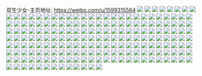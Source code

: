 双生少女-主页地址: https://weibo.com/u/1599315564 
![](https://wx4.sinaimg.cn/mw2000/5f539e6cgy1h9o4dz8fj7j20u0141q8m.jpg) 
![](https://wx4.sinaimg.cn/mw2000/5f539e6cgy1h9o4dzvgosj20u0140jx4.jpg) 
![](https://wx4.sinaimg.cn/mw2000/5f539e6cly1h9ne7tu6l2j20wr1z01dv.jpg) 
![](https://wx4.sinaimg.cn/mw2000/5f539e6cgy1h9n078l1xxj20u0140tgl.jpg) 
![](https://wx4.sinaimg.cn/mw2000/5f539e6cgy1h9n07924zkj20u0140tj5.jpg) 
![](https://wx4.sinaimg.cn/mw2000/5f539e6cgy1h9n079igyaj218w0u0gxg.jpg) 
![](https://wx4.sinaimg.cn/mw2000/5f539e6cgy1h9n07a4910j20u0140qe3.jpg) 
![](https://wx4.sinaimg.cn/mw2000/5f539e6cgy1h9n07ajwbyj20u0140k00.jpg) 
![](https://wx4.sinaimg.cn/mw2000/5f539e6cgy1h9n07b2cbyj20u014cdqv.jpg) 
![](https://wx4.sinaimg.cn/mw2000/5f539e6cgy1h9m7gq80x5j21t32esb2a.jpg) 
![](https://wx4.sinaimg.cn/mw2000/5f539e6cgy1h9m7gsvpigj21z22mqu0y.jpg) 
![](https://wx4.sinaimg.cn/mw2000/5f539e6cgy1h9m7gwenk6j222r2ro1l0.jpg) 
![](https://wx4.sinaimg.cn/mw2000/5f539e6cgy1h9m7gugxs2j21zy2j1e83.jpg) 
![](https://wx4.sinaimg.cn/mw2000/5f539e6cgy1h9jm1jtsd4j23402c0x6p.jpg) 
![](https://wx4.sinaimg.cn/mw2000/5f539e6cgy1h9jm1o3fidj22802yo1l0.jpg) 
![](https://wx4.sinaimg.cn/mw2000/5f539e6cgy1h9jm1rsl00j22802yohdv.jpg) 
![](https://wx4.sinaimg.cn/mw2000/5f539e6cgy1h9jm1igsqsj21xs2l2b29.jpg) 
![](https://wx4.sinaimg.cn/mw2000/5f539e6cgy1h9i6tkxwnwj22c03404qq.jpg) 
![](https://wx4.sinaimg.cn/mw2000/5f539e6cgy1h9i6tf1yt1j22c03401ky.jpg) 
![](https://wx4.sinaimg.cn/mw2000/5f539e6cgy1h9gjmw58rwj22c0340u0y.jpg) 
![](https://wx4.sinaimg.cn/mw2000/5f539e6cgy1h9gjmyg44pj22c03404qs.jpg) 
![](https://wx4.sinaimg.cn/mw2000/5f539e6cgy1h9gjn5gsorj22c03407wj.jpg) 
![](https://wx4.sinaimg.cn/mw2000/5f539e6cgy1h9gjn2vt8rj228g2zahdu.jpg) 
![](https://wx4.sinaimg.cn/mw2000/5f539e6cgy1h9gjn04p3fj22c1340u0y.jpg) 
![](https://wx4.sinaimg.cn/mw2000/5f539e6cgy1h9gjn9j6s0j22c03401kz.jpg) 
![](https://wx4.sinaimg.cn/mw2000/5f539e6cgy1h9gjn77vgbj22c0340b2b.jpg) 
![](https://wx4.sinaimg.cn/mw2000/5f539e6cgy1h9gjn1opsjj22c0340qv6.jpg) 
![](https://wx4.sinaimg.cn/mw2000/5f539e6cgy1h9gjnayiabj22c0340u0y.jpg) 
![](https://wx4.sinaimg.cn/mw2000/5f539e6cgy1h9gjnc657fj22c0340b2b.jpg) 
![](https://wx4.sinaimg.cn/mw2000/5f539e6cgy1h9gjmug1s5j22c0340qv6.jpg) 
![](https://wx4.sinaimg.cn/mw2000/5f539e6cgy1h9fgddz95sj22c033z1kz.jpg) 
![](https://wx4.sinaimg.cn/mw2000/5f539e6cgy1h9fgd9e75nj22c0340hdw.jpg) 
![](https://wx4.sinaimg.cn/mw2000/5f539e6cgy1h9fgdfr0lsj22c033z7wj.jpg) 
![](https://wx4.sinaimg.cn/mw2000/5f539e6cgy1h9fgd5mn46j226g2wlx6q.jpg) 
![](https://wx4.sinaimg.cn/mw2000/5f539e6cgy1h9fgdchtv4j228q2zn7wk.jpg) 
![](https://wx4.sinaimg.cn/mw2000/5f539e6cgy1h9fgdmt4odj227v2yhkjm.jpg) 
![](https://wx4.sinaimg.cn/mw2000/5f539e6cgy1h9eujol95sj20u01404by.jpg) 
![](https://wx4.sinaimg.cn/mw2000/5f539e6cgy1h9eujjc71fj20u014012p.jpg) 
![](https://wx4.sinaimg.cn/mw2000/5f539e6cgy1h9eujqdjz7j20u0140nao.jpg) 
![](https://wx4.sinaimg.cn/mw2000/5f539e6cgy1h9eujikev5j20u0140na5.jpg) 
![](https://wx4.sinaimg.cn/mw2000/5f539e6cgy1h9eujk59kwj20u0140162.jpg) 
![](https://wx4.sinaimg.cn/mw2000/5f539e6cgy1h9eujmqoijj20u0140gys.jpg) 
![](https://wx4.sinaimg.cn/mw2000/5f539e6cgy1h9eujldssrj20u0140gxb.jpg) 
![](https://wx4.sinaimg.cn/mw2000/5f539e6cgy1h9eujpix6zj20u0140k5n.jpg) 
![](https://wx4.sinaimg.cn/mw2000/5f539e6cgy1h9eujnkj9yj20u0140drx.jpg) 
![](https://wx4.sinaimg.cn/mw2000/5f539e6cgy1h9cnsptboij20u0140ahg.jpg) 
![](https://wx4.sinaimg.cn/mw2000/5f539e6cgy1h9cnsq9nvdj20u0140gup.jpg) 
![](https://wx4.sinaimg.cn/mw2000/5f539e6cgy1h9apaz42bij23402c0kjn.jpg) 
![](https://wx4.sinaimg.cn/mw2000/5f539e6cgy1h9apb1ej7oj22c0340u0z.jpg) 
![](https://wx4.sinaimg.cn/mw2000/5f539e6cgy1h9apb38xryj22c0340qv6.jpg) 
![](https://wx4.sinaimg.cn/mw2000/5f539e6cgy1h9apb55qlkj22c03404qr.jpg) 
![](https://wx4.sinaimg.cn/mw2000/5f539e6cgy1h9apax8cg2j22c0340e82.jpg) 
![](https://wx4.sinaimg.cn/mw2000/5f539e6cgy1h9apb7ch85j22c03404qs.jpg) 
![](https://wx4.sinaimg.cn/mw2000/5f539e6cgy1h9apavj25cj22c0340npf.jpg) 
![](https://wx4.sinaimg.cn/mw2000/5f539e6cgy1h9apb9warkj22c0340npf.jpg) 
![](https://wx4.sinaimg.cn/mw2000/5f539e6cgy1h9apbbdzgcj213z0u01kx.jpg) 
![](https://wx4.sinaimg.cn/mw2000/5f539e6cgy1h98jt1utxvj21n42x4u0x.jpg) 
![](https://wx4.sinaimg.cn/mw2000/5f539e6cgy1h97c9ie3k4j21n42x44qq.jpg) 
![](https://wx4.sinaimg.cn/mw2000/5f539e6cgy1h97c9oin2nj21yc0wiu0x.jpg) 
![](https://wx4.sinaimg.cn/mw2000/5f539e6cgy1h97c9sust3j21yc0wiqv5.jpg) 
![](https://wx4.sinaimg.cn/mw2000/5f539e6cgy1h97c9ephqtj21yc0wikjl.jpg) 
![](https://wx4.sinaimg.cn/mw2000/5f539e6cgy1h93av6rwsnj20wi14c4do.jpg) 
![](https://wx4.sinaimg.cn/mw2000/5f539e6cgy1h93av7et9sj20wc168wq4.jpg) 
![](https://wx4.sinaimg.cn/mw2000/5f539e6cgy1h8wt6inlrej23071v6npd.jpg) 
![](https://wx4.sinaimg.cn/mw2000/5f539e6cgy1h8r3hhm3mbj20u013z141.jpg) 
![](https://wx4.sinaimg.cn/mw2000/5f539e6cgy1h8r3hi72wpj20u01417fu.jpg) 
![](https://wx4.sinaimg.cn/mw2000/5f539e6cgy1h8r3hiqp8tj20u014012g.jpg) 
![](https://wx4.sinaimg.cn/mw2000/5f539e6cgy1h8r3hjbolnj20u012149q.jpg) 
![](https://wx4.sinaimg.cn/mw2000/5f539e6cgy1h8nk7webezj21ho1zk1ky.jpg) 
![](https://wx4.sinaimg.cn/mw2000/5f539e6cgy1h8m16qcwp3j227s2yoe85.jpg) 
![](https://wx4.sinaimg.cn/mw2000/5f539e6cgy1h8m16ic82aj227s2yoe85.jpg) 
![](https://wx4.sinaimg.cn/mw2000/5f539e6cgy1h8iq0yvohjj22802you0z.jpg) 
![](https://wx4.sinaimg.cn/mw2000/5f539e6cgy1h8iq0tlc0aj22802yox6r.jpg) 
![](https://wx4.sinaimg.cn/mw2000/5f539e6cgy1h7nlx1v14vj20u01404af.jpg) 
![](https://wx4.sinaimg.cn/mw2000/5f539e6cgy1h7nlwx7iypj20u014049n.jpg) 
![](https://wx4.sinaimg.cn/mw2000/5f539e6cgy1h7nlwya9ncj20u0140thj.jpg) 
![](https://wx4.sinaimg.cn/mw2000/5f539e6cgy1h7nlwxv3fbj20u0140doj.jpg) 
![](https://wx4.sinaimg.cn/mw2000/5f539e6cgy1h7nlwzahm5j20u0141wlc.jpg) 
![](https://wx4.sinaimg.cn/mw2000/5f539e6cgy1h7nlx0cquoj20u0140n6f.jpg) 
![](https://wx4.sinaimg.cn/mw2000/5f539e6cgy1h7nlx2freyj20u0140n9b.jpg) 
![](https://wx4.sinaimg.cn/mw2000/5f539e6cgy1h7nlx1f9jmj20u0141afw.jpg) 
![](https://wx4.sinaimg.cn/mw2000/5f539e6cgy1h7nlx0ssy1j20u0140dnp.jpg) 
![](https://wx4.sinaimg.cn/mw2000/5f539e6cgy1h7nlwv01qij20u0140tl3.jpg) 
![](https://wx4.sinaimg.cn/mw2000/5f539e6cgy1h7nlwyuyp6j20u014010x.jpg) 
![](https://wx4.sinaimg.cn/mw2000/5f539e6cgy1h7nlwvqjiij20u0140wsi.jpg) 
![](https://wx4.sinaimg.cn/mw2000/5f539e6cgy1h7mbpmsgxqj20u014oqlg.jpg) 
![](https://wx4.sinaimg.cn/mw2000/5f539e6cgy1h7mbpoonmyj20u0140qpm.jpg) 
![](https://wx4.sinaimg.cn/mw2000/5f539e6cgy1h7mbpumnk4j20u014idp0.jpg) 
![](https://wx4.sinaimg.cn/mw2000/5f539e6cgy1h7mbppudloj20u01401aa.jpg) 
![](https://wx4.sinaimg.cn/mw2000/5f539e6cgy1h7mbpxb0bmj20u01401ax.jpg) 
![](https://wx4.sinaimg.cn/mw2000/5f539e6cgy1h7mbpr331jj20u0140h5w.jpg) 
![](https://wx4.sinaimg.cn/mw2000/5f539e6cgy1h7mbpvujg2j20u014k7e0.jpg) 
![](https://wx4.sinaimg.cn/mw2000/5f539e6cgy1h7mbps9bplj20u01407fd.jpg) 
![](https://wx4.sinaimg.cn/mw2000/5f539e6cgy1h7mbq095rxj20u0158ton.jpg) 
![](https://wx4.sinaimg.cn/mw2000/5f539e6cgy1h7mbptoq18j20u0140aop.jpg) 
![](https://wx4.sinaimg.cn/mw2000/5f539e6cgy1h7jyzlsnt7j22802yoqv8.jpg) 
![](https://wx4.sinaimg.cn/mw2000/5f539e6cgy1h7jz0a7mfbj22842yu4qr.jpg) 
![](https://wx4.sinaimg.cn/mw2000/5f539e6cgy1h7jyzo6c8fj22c03401ky.jpg) 
![](https://wx4.sinaimg.cn/mw2000/5f539e6cgy1h7jyzcfw94j229730au0y.jpg) 
![](https://wx4.sinaimg.cn/mw2000/5f539e6cgy1h66g9di23gj22c0340e82.jpg) 
![](https://wx4.sinaimg.cn/mw2000/5f539e6cgy1h66g9b6s77j22c0340kjn.jpg) 
![](https://wx4.sinaimg.cn/mw2000/5f539e6cgy1h66g9pj7cxj22c0340npf.jpg) 
![](https://wx4.sinaimg.cn/mw2000/5f539e6cgy1h66g9r8l45j22c0340hdu.jpg) 
![](https://wx4.sinaimg.cn/mw2000/5f539e6cgy1h66g9sv2tkj22c0340qv6.jpg) 
![](https://wx4.sinaimg.cn/mw2000/5f539e6cgy1h66g9urfa6j22c0340b2a.jpg) 
![](https://wx4.sinaimg.cn/mw2000/5f539e6cgy1h637ubmswtj22c03404qs.jpg) 
![](https://wx4.sinaimg.cn/mw2000/5f539e6cgy1h637u4i3dpj225r2vob2b.jpg) 
![](https://wx4.sinaimg.cn/mw2000/5f539e6cgy1h637uehezfj22c0340hdt.jpg) 
![](https://wx4.sinaimg.cn/mw2000/5f539e6cgy1h637uddmp1j22c0340e83.jpg) 
![](https://wx4.sinaimg.cn/mw2000/5f539e6cgy1h637u5u1gfj227b2xr7wi.jpg) 
![](https://wx4.sinaimg.cn/mw2000/5f539e6cgy1h637u777ltj228e2z64qq.jpg) 
![](https://wx4.sinaimg.cn/mw2000/5f539e6cgy1h637u8qzr5j22c03407wi.jpg) 
![](https://wx4.sinaimg.cn/mw2000/5f539e6cgy1h637u9tgc6j22a031c4qp.jpg) 
![](https://wx4.sinaimg.cn/mw2000/5f539e6cgy1h637ufsk22j22c03407wi.jpg) 
![](https://wx4.sinaimg.cn/mw2000/5f539e6cgy1h637uhnucxj22c03407wj.jpg) 
![](https://wx4.sinaimg.cn/mw2000/5f539e6cgy1h637ujos1oj22c0340u0z.jpg) 
![](https://wx4.sinaimg.cn/mw2000/5f539e6cgy1h637ulfxzsj22c03404qr.jpg) 
![](https://wx4.sinaimg.cn/mw2000/5f539e6cgy1h637u2f2qtj22c0340kjm.jpg) 
![](https://wx4.sinaimg.cn/mw2000/5f539e6cgy1h637x3rtp8j22c0340npd.jpg) 
![](https://wx4.sinaimg.cn/mw2000/5f539e6cgy1h637x72ez9j22c0340qv8.jpg) 
![](https://wx4.sinaimg.cn/mw2000/5f539e6cgy1h637x8zvfcj22c0340kjm.jpg) 
![](https://wx4.sinaimg.cn/mw2000/5f539e6cgy1h602ecfe64j20u0140dke.jpg) 
![](https://wx4.sinaimg.cn/mw2000/5f539e6cgy1h5xemr863pj22c0340npf.jpg) 
![](https://wx4.sinaimg.cn/mw2000/5f539e6cgy1h5xemsrdz9j22c0340qv6.jpg) 
![](https://wx4.sinaimg.cn/mw2000/5f539e6cgy1h5xemutrzij22c0340e83.jpg) 
![](https://wx4.sinaimg.cn/mw2000/5f539e6cgy1h5xemnbrpqj22c0340hdu.jpg) 
![](https://wx4.sinaimg.cn/mw2000/5f539e6cgy1h5xemwwidij22c0340x6r.jpg) 
![](https://wx4.sinaimg.cn/mw2000/5f539e6cgy1h5xempdggpj22c0340b2b.jpg) 
![](https://wx4.sinaimg.cn/mw2000/5f539e6cgy1h5xemyceqqj22c0340e83.jpg) 
![](https://wx4.sinaimg.cn/mw2000/5f539e6cgy1h5xen08676j22c03401kz.jpg) 
![](https://wx4.sinaimg.cn/mw2000/5f539e6cgy1h5xen2a5znj22c03407wj.jpg) 
![](https://wx4.sinaimg.cn/mw2000/5f539e6cgy1h5vncpf5r9j216o1kwta9.jpg) 
![](https://wx4.sinaimg.cn/mw2000/5f539e6cgy1h5vncsv0ydj216o1kwwjq.jpg) 
![](https://wx4.sinaimg.cn/mw2000/5f539e6cgy1h5vncmqt7cj216n1kwwja.jpg) 
![](https://wx4.sinaimg.cn/mw2000/5f539e6cgy1h5vncwnuvoj216o1kw112.jpg) 
![](https://wx4.sinaimg.cn/mw2000/5f539e6cgy1h4rb98gbbfj22dc35su0z.jpg) 
![](https://wx4.sinaimg.cn/mw2000/5f539e6cgy1h4rb9ambguj22a731mkjm.jpg) 
![](https://wx4.sinaimg.cn/mw2000/5f539e6cgy1h4rb9dl2ytj22c0340b2b.jpg) 
![](https://wx4.sinaimg.cn/mw2000/5f539e6cgy1h4rb9ftyo5j228k2zfhdu.jpg) 
![](https://wx4.sinaimg.cn/mw2000/5f539e6cgy1h4q5fgy378j22c0340npg.jpg) 
![](https://wx4.sinaimg.cn/mw2000/5f539e6cgy1h4q5fk13a6j22c0340kjq.jpg) 
![](https://wx4.sinaimg.cn/mw2000/5f539e6cgy1h4q5fm4aitj21xb2kdx6q.jpg) 
![](https://wx4.sinaimg.cn/mw2000/5f539e6cgy1h4q5fvuw9jj22c0340x6r.jpg) 
![](https://wx4.sinaimg.cn/mw2000/5f539e6cgy1h4q5fyxm4cj22c0340x6r.jpg) 
![](https://wx4.sinaimg.cn/mw2000/5f539e6cgy1h4q5fsm363j21ho1zkb2a.jpg) 
![](https://wx4.sinaimg.cn/mw2000/5f539e6cgy1h4mul18gz5j20u0140486.jpg) 
![](https://wx4.sinaimg.cn/mw2000/5f539e6cgy1h4mul0n4hgj20u0140ajk.jpg) 
![](https://wx4.sinaimg.cn/mw2000/5f539e6cgy1h4k4m6jg1tj21kx35s1l0.jpg) 
![](https://wx4.sinaimg.cn/mw2000/5f539e6cgy1h4i040fkhzj228v2zu1ky.jpg) 
![](https://wx4.sinaimg.cn/mw2000/5f539e6cgy1h4i042sadij221s2qehdu.jpg) 
![](https://wx4.sinaimg.cn/mw2000/5f539e6cgy1h4i046sifuj21ho1zkx6p.jpg) 
![](https://wx4.sinaimg.cn/mw2000/5f539e6cgy1h4i044w5g6j21ho1zknpd.jpg) 
![](https://wx4.sinaimg.cn/mw2000/5f539e6cgy1h4i03sojewj22ps1j0wp2.jpg) 
![](https://wx4.sinaimg.cn/mw2000/5f539e6cgy1h4i03tc4d5j22ps1j0h98.jpg) 
![](https://wx4.sinaimg.cn/mw2000/5f539e6cgy1h4cifgdxngj20u014044s.jpg) 
![](https://wx4.sinaimg.cn/mw2000/5f539e6cgy1h4cife2q12j20u01407cw.jpg) 
![](https://wx4.sinaimg.cn/mw2000/5f539e6cgy1h4cifdflcrj20u0140qbp.jpg) 
![](https://wx4.sinaimg.cn/mw2000/5f539e6cgy1h4cifejmqwj20u0140wk0.jpg) 
![](https://wx4.sinaimg.cn/mw2000/5f539e6cgy1h4cig2hfonj20u0140n3u.jpg) 
![](https://wx4.sinaimg.cn/mw2000/5f539e6cgy1h4ciff0ih2j20u0140dj3.jpg) 
![](https://wx4.sinaimg.cn/mw2000/5f539e6cgy1h4ciffg802j20u0140qa6.jpg) 
![](https://wx4.sinaimg.cn/mw2000/5f539e6cgy1h4ciffujo0j20u0140wje.jpg) 
![](https://wx4.sinaimg.cn/mw2000/5f539e6cgy1h4cig2x9a6j20u0140q8c.jpg) 
![](https://wx4.sinaimg.cn/mw2000/5f539e6cgy1h43vk24ax4j22c0340qv6.jpg) 
![](https://wx4.sinaimg.cn/mw2000/5f539e6cgy1h43vk46vrtj22c0340kjm.jpg) 
![](https://wx4.sinaimg.cn/mw2000/5f539e6cgy1h43vk8st3mj21o0280qv5.jpg) 
![](https://wx4.sinaimg.cn/mw2000/5f539e6cgy1h43vkd8x8sj21o0280qv5.jpg) 
![](https://wx4.sinaimg.cn/mw2000/5f539e6cgy1h3zhpquph5j225h2vbkjn.jpg) 
![](https://wx4.sinaimg.cn/mw2000/5f539e6cgy1h3zhpnpjnej22c0340kjm.jpg) 
![](https://wx4.sinaimg.cn/mw2000/5f539e6cgy1h3zhpyz2zxj22c03401l0.jpg) 
![](https://wx4.sinaimg.cn/mw2000/5f539e6cgy1h3zhq1mgwjj22c0340hdu.jpg) 
![](https://wx4.sinaimg.cn/mw2000/5f539e6cgy1h3zhptjq49j224c2tse83.jpg) 
![](https://wx4.sinaimg.cn/mw2000/5f539e6cgy1h3zhq3yj0ij22c03404qr.jpg) 
![](https://wx4.sinaimg.cn/mw2000/5f539e6cgy1h3zhq6m8gfj22c0340npe.jpg) 
![](https://wx4.sinaimg.cn/mw2000/5f539e6cgy1h3zhqnag58j22c0340b2b.jpg) 
![](https://wx4.sinaimg.cn/mw2000/5f539e6cgy1h3zhpuz95aj21z82myx6p.jpg) 
![](https://wx4.sinaimg.cn/mw2000/5f539e6cgy1h3zhqkauzcj22c0340hdw.jpg) 
![](https://wx4.sinaimg.cn/mw2000/5f539e6cgy1h3y84cncn9j21nx27wb29.jpg) 
![](https://wx4.sinaimg.cn/mw2000/5f539e6cgy1h3y84hcg7cj21pp2a91kx.jpg) 
![](https://wx4.sinaimg.cn/mw2000/5f539e6cgy1h3y84jtjuvj22c0340b2b.jpg) 
![](https://wx4.sinaimg.cn/mw2000/5f539e6cgy1h3y84mnqpaj22c03401kz.jpg) 
![](https://wx4.sinaimg.cn/mw2000/5f539e6cgy1h3y84fj0p2j22ae31vu0z.jpg) 
![](https://wx4.sinaimg.cn/mw2000/5f539e6cgy1h3y84os6y4j22c0340u0x.jpg) 
![](https://wx4.sinaimg.cn/mw2000/5f539e6cgy1h3y84qyc4aj22c0340x6p.jpg) 
![](https://wx4.sinaimg.cn/mw2000/5f539e6cgy1h3y84sjuk5j22c0340npd.jpg) 
![](https://wx4.sinaimg.cn/mw2000/5f539e6cgy1h3y847k6scj22c03404qt.jpg) 
![](https://wx4.sinaimg.cn/mw2000/5f539e6cgy1h3y84ujm5nj22c03401ky.jpg) 
![](https://wx4.sinaimg.cn/mw2000/5f539e6cgy1h3y84wf80kj22c0340u0x.jpg) 
![](https://wx4.sinaimg.cn/mw2000/5f539e6cgy1h3y84yp7m3j22c0340b2a.jpg) 
![](https://wx4.sinaimg.cn/mw2000/5f539e6cgy1h3vsbnu29ij218m1ninna.jpg) 
![](https://wx4.sinaimg.cn/mw2000/5f539e6cgy1h3vsbkzfmij213w1h7tu4.jpg) 
![](https://wx4.sinaimg.cn/mw2000/5f539e6cgy1h3vsbmfcgbj22c0340npd.jpg) 
![](https://wx4.sinaimg.cn/mw2000/5f539e6cgy1h3uslcb45wj224w2uj4qq.jpg) 
![](https://wx4.sinaimg.cn/mw2000/5f539e6cgy1h3uslen5zgj22c0340hdu.jpg) 
![](https://wx4.sinaimg.cn/mw2000/5f539e6cgy1h3uslh1vj2j22c0340u0y.jpg) 
![](https://wx4.sinaimg.cn/mw2000/5f539e6cgy1h3usla5359j227z2yn1kx.jpg) 
